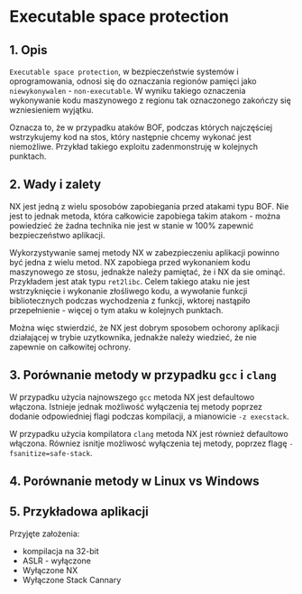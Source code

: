 # Executable space protection

## 1. Opis 

`Executable space protection`, w bezpieczeństwie systemów i oprogramowania, odnosi się do oznaczania regionów pamięci jako `niewykonywalen` - `non-executable`. W wyniku takiego oznaczenia wykonywanie kodu maszynowego z regionu tak oznaczonego zakończy się wzniesieniem wyjątku. 



Oznacza to, że w przypadku ataków BOF, podczas których najczęściej wstrzykujemy kod na stos, który następnie chcemy wykonać jest niemożliwe. Przykład takiego exploitu zadenmonstruję w kolejnych punktach.

## 2. Wady i zalety

NX jest jedną z wielu sposobów zapobiegania przed atakami typu BOF. Nie jest to jednak metoda, która całkowicie zapobiega takim atakom - można powiedzieć że żadna technika nie jest w stanie w 100% zapewnić bezpieczeństwo aplikacji. 

Wykorzystywanie samej metody NX w zabezpieczeniu aplikacji powinno być jedna z wielu metod. NX zapobiega przed wykonaniem kodu maszynowego ze stosu, jednakże należy pamiętać, że i NX da sie ominąć. Przykładem jest atak typu `ret2libc`. Celem takiego ataku nie jest wstrzyknięcie i wykonanie złośliwego kodu, a wywołanie funkcji bibliotecznych podczas wychodzenia z funkcji, wktorej nastąpiło przepełnienie - więcej o tym ataku w kolejnych punktach.

Można więc stwierdzić, że NX jest dobrym sposobem ochorony aplikacji działającej w trybie uzytkownika, jednakże należy wiedzieć, że nie zapewnie on całkowitej ochrony.


## 3. Porównanie metody w przypadku `gcc` i `clang`

W przypadku użycia najnowszego `gcc` metoda NX jest defaultowo włączona. Istnieje jednak możliwość wyłączenia tej metody poprzez dodanie odpowiedniej flagi podczas kompilacji, a mianowicie `-z execstack`.

W przypadku użycia kompilatora `clang` metoda NX jest również defaultowo włączona. Równiez isnitje możliwosć wyłączenia tej metody, poprzez flagę `-fsanitize=safe-stack`.

## 4. Porównanie metody w Linux vs Windows




## 5. Przykładowa aplikacji

Przyjęte założenia:

* kompilacja na 32-bit
* ASLR - wyłączone
* Wyłączone NX
* Wyłączone Stack Cannary



